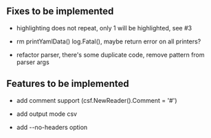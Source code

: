 ## Fixes to be implemented

- highlighting does not repeat, only 1 will be highlighted, see #3

- rm printYamlData() log.Fatal(), maybe return error on all printers?

- refactor parser, there's some duplicate code, remove pattern from parser args

## Features to be implemented

- add comment support (csf.NewReader().Comment = '#')

- add output mode csv

- add --no-headers option


